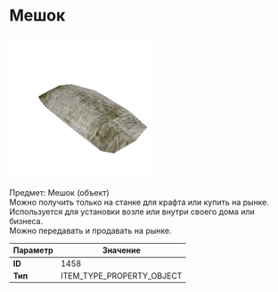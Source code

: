 # Мешок

![Item Image](../img/1458.webp?raw=true)

Предмет: Мешок (объект)<br>Можно получить только на станке для крафта или купить на рынке.<br>Используется для установки возле или внутри своего дома или бизнеса.<br>Можно передавать и продавать на рынке.


| Параметр | Значение |
|----------|----------|
| **ID** | 1458 |
| **Тип** | ITEM_TYPE_PROPERTY_OBJECT |

